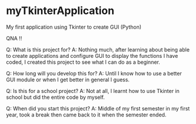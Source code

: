 # myTkinterApplication
My first application using Tkinter to create GUI (Python)

QNA !!

Q: What is this project for?
A: Nothing much, after learning about being able to create applications and configure GUI to display the functions I have coded, I created this project to see what I can do as a beginner.

Q: How long will you develop this for?
A: Until I know how to use a better GUI module or when I get better in general I guess.

Q: Is this for a school project?
A: Not at all, I learnt how to use Tkinter in school but did the entire code by myself.

Q: When did you start this project?
A: Middle of my first semester in my first year, took a break then came back to it when the semester ended.

